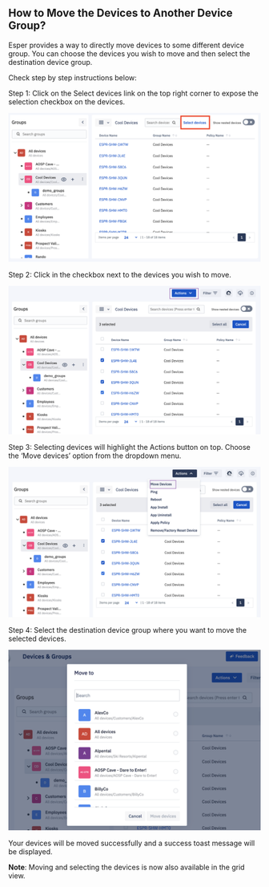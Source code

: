 ## How to Move the Devices to Another Device Group?

Esper provides a way to directly move devices to some different device group. You can choose the devices you wish to move and then select the destination device group.

Check step by step instructions below:

  

Step 1: Click on the Select devices link on the top right corner to expose the selection checkbox on the devices.

  

![](./images/devicemove/25_Groups_devices_main_screen_move_devices_select.png)

  

Step 2: Click in the checkbox next to the devices you wish to move.

  

![](./images/devicemove/26_Groups_devices_main_screen_move_devices_select_devices.png)

  

Step 3: Selecting devices will highlight the Actions button on top. Choose the ‘Move devices’ option from the dropdown menu.

  

![](./images/devicemove/27_Groups_devices_main_screen_move_devices_select_devices_actions.png)


  

Step 4: Select the destination device group where you want to move the selected devices.

  

![](./images/devicemove/28_Groups_devices_main_screen_move_devices_select_devices_modal.png)

  

Your devices will be moved successfully and a success toast message will be displayed.

  

**Note**: Moving and selecting the devices is now also available in the grid view.